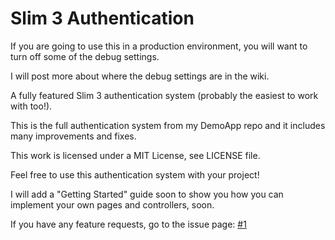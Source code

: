 # Slim 3 Authentication
If you are going to use this in a production environment, you will want to turn off some of the debug settings.  

I will post more about where the debug settings are in the wiki.  

A fully featured Slim 3 authentication system (probably the easiest to work with too!).  

This is the full authentication system from my DemoApp repo and it includes many improvements and fixes.  

This work is licensed under a MIT License, see LICENSE file.  

Feel free to use this authentication system with your project!  

I will add a "Getting Started" guide soon to show you how you can implement your own pages and controllers, soon.  

If you have any feature requests, go to the issue page: [#1](https://github.com/savageboy74/slim-3-authentication/issues/1)  
